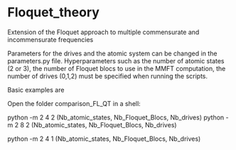 # Floquet_theory
Extension of the Floquet approach to multiple commensurate and incommensurate frequencies

Parameters for the drives and the atomic system can be changed in the parameters.py file.
Hyperparameters such as the number of atomic states (2 or 3), the number of Floquet blocs to use in the MMFT computation, the number of drives (0,1,2) must be specified when running the scripts.

Basic examples are

Open the folder comparison_FL_QT in a shell:
 
 python -m 2 4 2 (Nb_atomic_states, Nb_Floquet_Blocs, Nb_drives)
 python -m 2 8 2 (Nb_atomic_states, Nb_Floquet_Blocs, Nb_drives)
 
 python -m 2 4 1 (Nb_atomic_states, Nb_Floquet_Blocs, Nb_drives)



